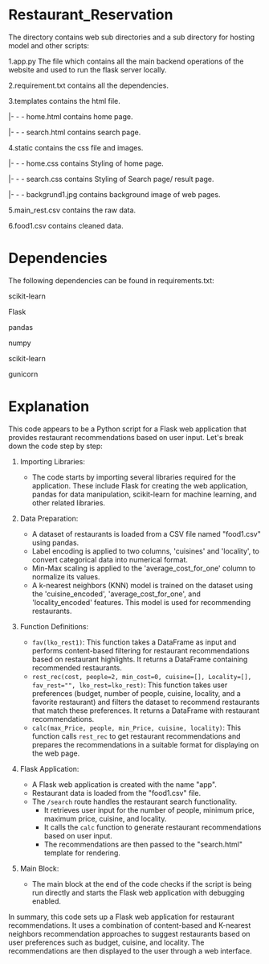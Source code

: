 # Restaurant_Reservation
The directory contains web sub directories and a sub directory for hosting model and other scripts:

1.app.py The file which contains all the main backend operations of the website and used to run the flask server locally.

2.requirement.txt contains all the dependencies.

3.templates contains the html file.

|- - - home.html contains home page.

|- - - search.html contains search page.

4.static contains the css file and images.

|- - - home.css contains Styling of home page.

|- - - search.css contains Styling of Search page/ result page.

|- - - backgrund1.jpg contains background image of web pages.

5.main_rest.csv contains the raw data.

6.food1.csv contains cleaned data.

# **Dependencies**

The following dependencies can be found in requirements.txt:

scikit-learn

Flask

pandas

numpy

scikit-learn

gunicorn

# **Explanation**

This code appears to be a Python script for a Flask web application that provides restaurant recommendations based on user input. Let's break down the code step by step:

1. Importing Libraries:
   - The code starts by importing several libraries required for the application. These include Flask for creating the web application, pandas for data manipulation, scikit-learn for machine learning, and other related libraries.

2. Data Preparation:
   - A dataset of restaurants is loaded from a CSV file named "food1.csv" using pandas.
   - Label encoding is applied to two columns, 'cuisines' and 'locality', to convert categorical data into numerical format.
   - Min-Max scaling is applied to the 'average_cost_for_one' column to normalize its values.
   - A k-nearest neighbors (KNN) model is trained on the dataset using the 'cuisine_encoded', 'average_cost_for_one', and 'locality_encoded' features. This model is used for recommending restaurants.

3. Function Definitions:
   - `fav(lko_rest1)`: This function takes a DataFrame as input and performs content-based filtering for restaurant recommendations based on restaurant highlights. It returns a DataFrame containing recommended restaurants.
   - `rest_rec(cost, people=2, min_cost=0, cuisine=[], Locality=[], fav_rest="", lko_rest=lko_rest)`: This function takes user preferences (budget, number of people, cuisine, locality, and a favorite restaurant) and filters the dataset to recommend restaurants that match these preferences. It returns a DataFrame with restaurant recommendations.
   - `calc(max_Price, people, min_Price, cuisine, locality)`: This function calls `rest_rec` to get restaurant recommendations and prepares the recommendations in a suitable format for displaying on the web page.

4. Flask Application:
   - A Flask web application is created with the name "app".
   - Restaurant data is loaded from the "food1.csv" file.
   - The `/search` route handles the restaurant search functionality.
     - It retrieves user input for the number of people, minimum price, maximum price, cuisine, and locality.
     - It calls the `calc` function to generate restaurant recommendations based on user input.
     - The recommendations are then passed to the "search.html" template for rendering.

5. Main Block:
   - The main block at the end of the code checks if the script is being run directly and starts the Flask web application with debugging enabled.

In summary, this code sets up a Flask web application for restaurant recommendations. It uses a combination of content-based and K-nearest neighbors recommendation approaches to suggest restaurants based on user preferences such as budget, cuisine, and locality. The recommendations are then displayed to the user through a web interface.
